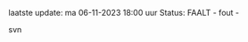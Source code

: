 laatste update: 
ma 06-11-2023 18:00   uur 
Status: FAALT - fout - 
<div class="service R">svn</div>